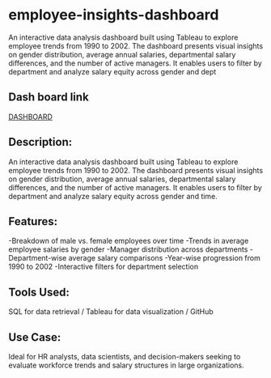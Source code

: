 # employee-insights-dashboard
An interactive data analysis dashboard built using Tableau to explore employee trends from 1990 to 2002. The dashboard presents visual insights on gender distribution, average annual salaries, departmental salary differences, and the number of active managers. It enables users to filter by department and analyze salary equity across gender and dept

## Dash board link

<a href="https://github.com/Shanmugavel2003/Data-Analysis-Dashboard-1/blob/main/dashboard.png"> DASHBOARD <a>


## Description:
An interactive data analysis dashboard built using Tableau to explore employee trends from 1990 to 2002. The dashboard presents visual insights on gender distribution, average annual salaries, departmental salary differences, and the number of active managers. It enables users to filter by department and analyze salary equity across gender and time.

## Features:

-Breakdown of male vs. female employees over time
-Trends in average employee salaries by gender
-Manager distribution across departments
-Department-wise average salary comparisons
-Year-wise progression from 1990 to 2002
-Interactive filters for department selection

## Tools Used:
SQL for data retrieval /
Tableau for data visualization /
GitHub

## Use Case:
Ideal for HR analysts, data scientists, and decision-makers seeking to evaluate workforce trends and salary structures in large organizations.

